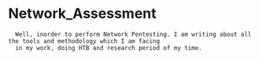 # Network_Assessment
      Well, inorder to perform Network Pentesting. I am writing about all the tools and methodology which I am facing 
      in my work, doing HTB and research period of my time.
